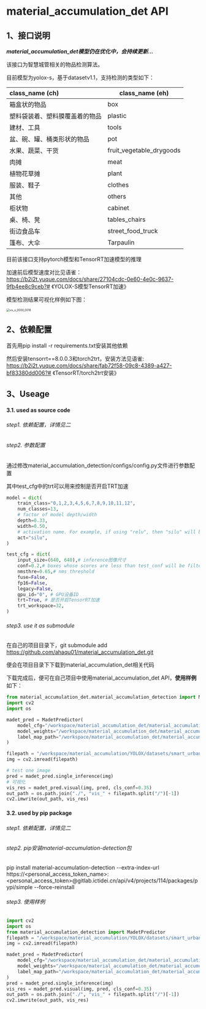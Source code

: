 # material_accumulation_det API

## 1、接口说明

***material_accumulation_det模型仍在优化中，会持续更新...***

该接口为智慧城管相关的物品检测算法。

目前模型为yolox-s，基于datasetv1.1，支持检测的类型如下：

| class_name (ch)                | class_name (eh)          |
| :----------------------------- | ------------------------ |
| 箱盒状的物品                   | box                      |
| 塑料袋装着、塑料膜覆盖着的物品 | plastic                  |
| 建材、工具                     | tools                    |
| 盆、碗、罐、桶类形状的物品     | pot                      |
| 水果、蔬菜、干货               | fruit_vegetable_drygoods |
| 肉摊                           | meat                     |
| 植物花草摊                     | plant                    |
| 服装、鞋子                     | clothes                  |
| 其他                           | others                   |
| 柜状物                         | cabinet                  |
| 桌、椅、凳                     | tables_chairs            |
| 街边食品车                     | street_food_truck        |
| 篷布、大伞                     | Tarpaulin                |

目前该接口支持pytorch模型和TensorRT加速模型的推理

加速前后模型速度对比见语雀：https://b2i2t.yuque.com/docs/share/27104cdc-0e60-4e0c-9637-9fb4ee8c9ceb?# 《YOLOX-S模型TensorRT加速》

模型检测结果可视化样例如下图：

<img src="./vis_o_0000_0018.jpg" alt="vis_o_0000_0018" style="zoom:50%;" />

## 2、依赖配置

首先用pip install -r requirements.txt安装其他依赖

然后安装tensorrt==8.0.0.3和torch2trt，安装方法见语雀: https://b2i2t.yuque.com/docs/share/fab72f58-09c8-4389-a427-bf83380dd006?# 《TensorRT/torch2trt安装》

## 3、Useage

#### 3.1. used as source code

###### step1. 依赖配置，详情见二

###### step2. 参数配置

通过修改material_accumulation_detection/configs/config.py文件进行参数配置

其中test_cfg中的trt可以用来控制是否开启TRT加速

```python
model = dict(
    train_class="0,1,2,3,4,5,6,7,8,9,10,11,12",
    num_classes=13,
    # factor of model depth/width
    depth=0.33,
    width=0.50,
    # activation name. For example, if using "relu", then "silu" will be replaced to "relu".
    act="silu",
)

test_cfg = dict(
    input_size=(640, 640),# inference图像尺寸
    conf=0.2,# boxes whose scores are less than test_conf will be filtered
    nmsthre=0.65,# nms threshold
    fuse=False,
    fp16=False,
    legacy=False,
    gpu_id="0", # GPU设备ID
    trt=True, # 是否开启TensorRT加速
    trt_workspace=32,
)
```

###### step3. use it as submodule

在自己的项目目录下，git submodule add https://github.com/ahaqu01/material_accumulation_det.git

便会在项目目录下下载到material_accumulation_det相关代码

下载完成后，便可在自己项目中使用material_accumulation_det API，**使用样例**如下：

```python
from material_accumulation_det.material_accumulation_detection import MadetPredictor
import cv2
import os

madet_pred = MadetPredictor(
    model_cfg="/workspace/material_accumulation_det/material_accumulation_detection/configs/config.py", # 配置文件路径
    model_weights="/workspace/material_accumulation_det/material_accumulation_detection/weights/epoch_86_ckpt.pth", # 权重路径
    label_map_path="/workspace/material_accumulation_det/material_accumulation_detection/configs/label_map.py", # label map文件路径
)

filepath = "/workspace/material_accumulation/YOLOX/datasets/smart_urban_management/image/o_0000_0018.jpg"
img = cv2.imread(filepath)

# test one image
pred = madet_pred.single_inference(img)
# 可视化
vis_res = madet_pred.visual(img, pred, cls_conf=0.35)
out_path = os.path.join("./", "vis_" + filepath.split("/")[-1])
cv2.imwrite(out_path, vis_res)
```

#### 3.2. used by pip package

###### step1. 依赖配置，详情见二

###### step2. pip安装material-accumulation-detection包

pip install material-accumulation-detection --extra-index-url https://<personal_access_token_name>:<personal_access_token>@gitlab.ictidei.cn/api/v4/projects/114/packages/pypi/simple --force-reinstall

###### step3. 使用样例

```python
import cv2
import os
from material_accumulation_detection import MadetPredictor
filepath = "/workspace/material_accumulation/YOLOX/datasets/smart_urban_management/image/o_0000_0018.jpg"
img = cv2.imread(filepath)

madet_pred = MadetPredictor(
    model_cfg="/workspace/material_accumulation_det/material_accumulation_detection/configs/config.py", # 配置文件路径
    model_weights="/workspace/material_accumulation_det/material_accumulation_detection/weights/epoch_86_ckpt.pth", # 权重路径
    label_map_path="/workspace/material_accumulation_det/material_accumulation_detection/configs/label_map.py", # label map文件路径
)
pred = madet_pred.single_inference(img)
vis_res = madet_pred.visual(img, pred, cls_conf=0.35)
out_path = os.path.join("./", "vis_" + filepath.split("/")[-1])
cv2.imwrite(out_path, vis_res)
```

